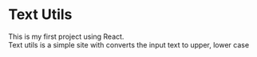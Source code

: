 # Text Utils 

This is my first project using React. <br>
Text utils is a simple site with converts the input text to upper, lower case
